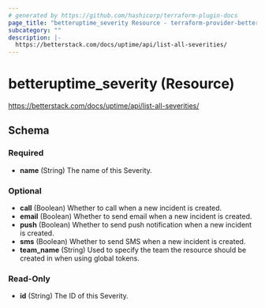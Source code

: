 ```yaml
---
# generated by https://github.com/hashicorp/terraform-plugin-docs
page_title: "betteruptime_severity Resource - terraform-provider-better-uptime"
subcategory: ""
description: |-
  https://betterstack.com/docs/uptime/api/list-all-severities/
---
```


# betteruptime_severity (Resource)

https://betterstack.com/docs/uptime/api/list-all-severities/



<!-- schema generated by tfplugindocs -->
## Schema

### Required

- **name** (String) The name of this Severity.

### Optional

- **call** (Boolean) Whether to call when a new incident is created.
- **email** (Boolean) Whether to send email when a new incident is created.
- **push** (Boolean) Whether to send push notification when a new incident is created.
- **sms** (Boolean) Whether to send SMS when a new incident is created.
- **team_name** (String) Used to specify the team the resource should be created in when using global tokens.

### Read-Only

- **id** (String) The ID of this Severity.


